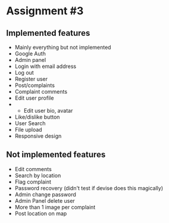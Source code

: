 # Assignment #3

## Implemented features
* Mainly everything but not implemented
* Google Auth
* Admin panel
* Login with email address
* Log out
* Register user
* Post/complaints
* Complaint comments
* Edit user profile
* - Edit user bio, avatar
* Like/dislike button
* User Search
* File upload
* Responsive design

## Not implemented features
* Edit comments
* Search by location
* Flag complaint
* Password recovery (didn't test if devise does this magically)
* Admin change password 
* Admin Panel delete user
* More than 1 image per complaint
* Post location on map
